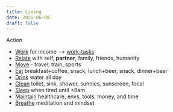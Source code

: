 ```yaml
---
title: Living
date: 2025-06-08
draft: false
---
```

Action
- [Work](/working) for income --> [work-tasks](/work-tasks)
- [Relate](/relating) with self, **partner**, family, friends, humanity
- [Move](/moving) - travel, train, sports
- [Eat](/eating) breakfast+coffee, snack, lunch+beer, snack, dinner+beer
- [Drink](/drinking) water all day
- [Clean](/cleaning) toilet, sink, shower, sunnies, sunscreen, focal
- [Sleep](/sleeping) when tired until <8am
- [Maintain](/maintaining) healthcare, envs, tools, money, and time
- [Breathe](/breathing) meditation and mindset
